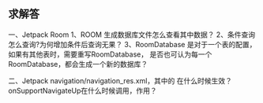 ## 求解答
一、Jetpack Room
  1、ROOM 生成数据库文件怎么查看其中数据？
  2、条件查询怎么查询?为何增加条件后查询无果？
  3、RoomDatabase 是对于一个表的配置，如果有其他表时，需要重写RoomDatabase，
          是否也可认为每一个RoomDatabase，都会生成一个新的数据库？
          
二、Jetpack navigation/navigation_res.xml，其中的 <action> 在什么时候生效？
    onSupportNavigateUp在什么时候调用，作用？
    